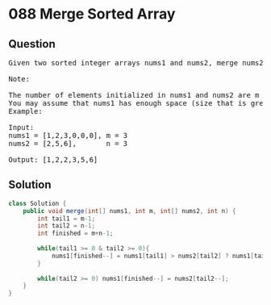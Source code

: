 # 088 Merge Sorted Array
## Question
<pre>
Given two sorted integer arrays nums1 and nums2, merge nums2 into nums1 as one sorted array.

Note:

The number of elements initialized in nums1 and nums2 are m and n respectively.
You may assume that nums1 has enough space (size that is greater or equal to m + n) to hold additional elements from nums2.
Example:

Input:
nums1 = [1,2,3,0,0,0], m = 3
nums2 = [2,5,6],       n = 3

Output: [1,2,2,3,5,6]
</pre>
<div STYLE="page-break-after: always;">

## Solution
```java
class Solution {
    public void merge(int[] nums1, int m, int[] nums2, int n) {
        int tail1 = m-1;
        int tail2 = n-1;
        int finished = m+n-1;
        
        while(tail1 >= 0 & tail2 >= 0){
            nums1[finished--] = nums1[tail1] > nums2[tail2] ? nums1[tail1--] : nums2[tail2--];
        }
        
        while(tail2 >= 0) nums1[finished--] = nums2[tail2--];
    }
}
```
